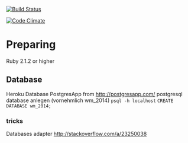 [![Build Status](https://travis-ci.org/sprestel/wm-schedule-ical.svg?branch=master)](https://travis-ci.org/sprestel/wm-schedule-ical)

[![Code Climate](https://codeclimate.com/github/sprestel/wm-schedule-ical.png)](https://codeclimate.com/github/sprestel/wm-schedule-ical)

# Preparing

Ruby 2.1.2 or higher

## Database
Heroku Database
PostgresApp from http://postgresapp.com/
postgresql database anlegen (vornehmlich wm_2014)
  `psql -h localhost`
  `CREATE DATABASE wm_2014;`



### tricks
Databases adapter http://stackoverflow.com/a/23250038